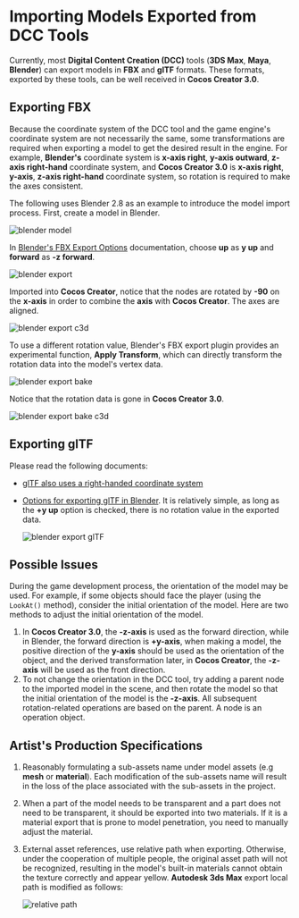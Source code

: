 # Importing Models Exported from DCC Tools

Currently, most __Digital Content Creation (DCC)__ tools (__3DS Max__, __Maya__, __Blender__) can export models in __FBX__ and __glTF__ formats. These formats, exported by these tools, can be well received in __Cocos Creator 3.0__.

## Exporting FBX

Because the coordinate system of the DCC tool and the game engine's coordinate system are not necessarily the same, some transformations are required when exporting a model to get the desired result in the engine. For example, __Blender's__ coordinate system is __x-axis right__, __y-axis outward__, __z-axis right-hand__ coordinate system, and __Cocos Creator 3.0__ is __x-axis right__, __y-axis__, __z-axis right-hand__ coordinate system, so rotation is required to make the axes consistent.

The following uses Blender 2.8 as an example to introduce the model import process. First, create a model in Blender.

![blender model](./mesh/blender_model.png)

In [Blender's FBX Export Options](https://docs.blender.org/manual/en/2.80/addons/io_scene_fbx.html) documentation, choose __up__ as __y up__ and __forward__ as __-z forward__.

![blender export](./mesh/blender_export_fbx_1.png)

Imported into __Cocos Creator__, notice that the nodes are rotated by __-90__ on the __x-axis__ in order to combine the __axis__ with __Cocos Creator__. The axes are aligned.

![blender export c3d](./mesh/blender_model_c3d.png)

To use a different rotation value, Blender's FBX export plugin provides an experimental function, __Apply Transform__, which can directly transform the rotation data into the model's vertex data.

![blender export bake](./mesh/blender_export_bake.png)

Notice that the rotation data is gone in __Cocos Creator 3.0__.

![blender export bake c3d](./mesh/blender_model_bake_c3d.png)

## Exporting glTF

Please read the following documents:

- [glTF also uses a right-handed coordinate system](https://github.com/KhronosGroup/glTF/tree/master/specification/2.0#coordinate-system-and-units)
- [Options for exporting glTF in Blender](https://docs.blender.org/manual/en/2.80/addons/io_scene_gltf2.html). It is relatively simple, as long as the __+y up__ option is checked, there is no rotation value in the exported data.

  ![blender export glTF](./mesh/blender_export_gltf.png)

## Possible Issues

During the game development process, the orientation of the model may be used. For example, if some objects should face the player (using the `LookAt()` method), consider the initial orientation of the model. Here are two methods to adjust the initial orientation of the model.

  1. In __Cocos Creator 3.0__, the __-z-axis__ is used as the forward direction, while in Blender, the forward direction is __+y-axis__, when making a model, the positive direction of the __y-axis__ should be used as the orientation of the object, and the derived transformation later, in __Cocos Creator__, the __-z-axis__ will be used as the front direction.
  2. To not change the orientation in the DCC tool, try adding a parent node to the imported model in the scene, and then rotate the model so that the initial orientation of the model is the __-z-axis__. All subsequent rotation-related operations are based on the parent. A node is an operation object.

## Artist's Production Specifications

1. Reasonably formulating a sub-assets name under model assets (e.g **mesh** or **material**). Each modification of the sub-assets name will result in the loss of the place associated with the sub-assets in the project.

2. When a part of the model needs to be transparent and a part does not need to be transparent, it should be exported into two materials. If it is a material export that is prone to model penetration, you need to manually adjust the material.

3. External asset references, use relative path when exporting. Otherwise, under the cooperation of multiple people, the original asset path will not be recognized, resulting in the model's built-in materials cannot obtain the texture correctly and appear yellow. **Autodesk 3ds Max** export local path is modified as follows:

    ![relative path](./mesh/relative_path.png)
